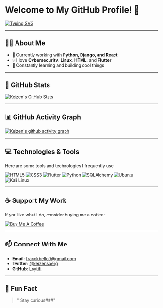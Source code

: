 # Welcome to My GitHub Profile! 👋

[![Typing SVG](https://readme-typing-svg.demolab.com?font=Josefin+Sans+&size=35&pause=1000&color=F70000&random=true&width=500&height=100&lines=Welcome+to+my+Github+%3A)](https://git.io/typing-svg)

---

## 👨‍💻 About Me

- 🔭 Currently working with **Python, Django, and React**
- 💡 I love **Cybersecurity**, **Linux**, **HTML**, and **Flutter**
- 🌱 Constantly learning and building cool things

---

## 🌟 GitHub Stats

![Keizen's GitHub Stats](https://github-readme-stats.vercel.app/api?username=Loytifi&show_icons=true&theme=radical)

---

## 📊 GitHub Activity Graph

[![Keizen's github activity graph](https://github-readme-activity-graph.vercel.app/graph?username=Loytifi&theme=dracula)](https://github.com/ashutosh00710/github-readme-activity-graph)

---

## 💻 Technologies & Tools

Here are some tools and technologies I frequently use:

![HTML5](./html5.svg)
![CSS3](./css3.svg)
![Flutter](./flutter.svg)
![Python](./c.svg)
![SQLAlchemy](./sqlalchemy.svg)
![Ubuntu](./ubuntu.svg)
![Kali Linux](./metasploit.svg)

---

## ☕ Support My Work

If you like what I do, consider buying me a coffee:

[![Buy Me A Coffee](./buymeacoffee.svg)](https://www.buymeacoffee.com/keizen)

---

## 📫 Connect With Me

- **Email**: [franckbello0@gmail.com](mailto:franckbello0@gmail.com)
- **Twitter**: [@keizensberg](https://x.com/keizensberg)
- **GitHub**: [Loytifi](https://github.com/Loytifi)

---

## 🚀 Fun Fact

> " Stay curious###"